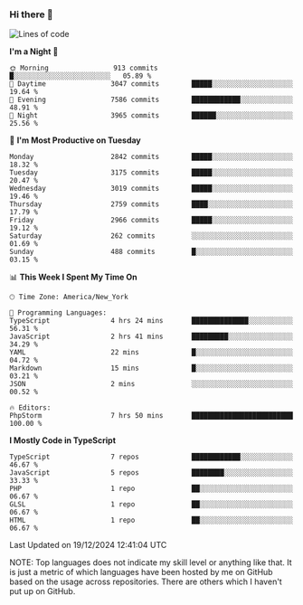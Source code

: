 ### Hi there 👋

<!--
**LynxJinxxy/LynxJinxxy** is a ✨ _special_ ✨ repository because its `README.md` (this file) appears on your GitHub profile.

Here are some ideas to get you started:

- 🔭 I’m currently working on ...
- 🌱 I’m currently learning ...
- 👯 I’m looking to collaborate on ...
- 🤔 I’m looking for help with ...
- 💬 Ask me about ...
- 📫 How to reach me: ...
- 😄 Pronouns: ...
- ⚡ Fun fact: ...
-->

<!--START_SECTION:waka-->
![Lines of code](https://img.shields.io/badge/From%20Hello%20World%20I%27ve%20Written-32.2%20million%20lines%20of%20code-blue)

**I'm a Night 🦉** 

```text
🌞 Morning                913 commits         █░░░░░░░░░░░░░░░░░░░░░░░░   05.89 % 
🌆 Daytime                3047 commits        █████░░░░░░░░░░░░░░░░░░░░   19.64 % 
🌃 Evening                7586 commits        ████████████░░░░░░░░░░░░░   48.91 % 
🌙 Night                  3965 commits        ██████░░░░░░░░░░░░░░░░░░░   25.56 % 
```
📅 **I'm Most Productive on Tuesday** 

```text
Monday                   2842 commits        █████░░░░░░░░░░░░░░░░░░░░   18.32 % 
Tuesday                  3175 commits        █████░░░░░░░░░░░░░░░░░░░░   20.47 % 
Wednesday                3019 commits        █████░░░░░░░░░░░░░░░░░░░░   19.46 % 
Thursday                 2759 commits        ████░░░░░░░░░░░░░░░░░░░░░   17.79 % 
Friday                   2966 commits        █████░░░░░░░░░░░░░░░░░░░░   19.12 % 
Saturday                 262 commits         ░░░░░░░░░░░░░░░░░░░░░░░░░   01.69 % 
Sunday                   488 commits         █░░░░░░░░░░░░░░░░░░░░░░░░   03.15 % 
```


📊 **This Week I Spent My Time On** 

```text
🕑︎ Time Zone: America/New_York

💬 Programming Languages: 
TypeScript               4 hrs 24 mins       ██████████████░░░░░░░░░░░   56.31 % 
JavaScript               2 hrs 41 mins       █████████░░░░░░░░░░░░░░░░   34.29 % 
YAML                     22 mins             █░░░░░░░░░░░░░░░░░░░░░░░░   04.72 % 
Markdown                 15 mins             █░░░░░░░░░░░░░░░░░░░░░░░░   03.21 % 
JSON                     2 mins              ░░░░░░░░░░░░░░░░░░░░░░░░░   00.52 % 

🔥 Editors: 
PhpStorm                 7 hrs 50 mins       █████████████████████████   100.00 % 
```

**I Mostly Code in TypeScript** 

```text
TypeScript               7 repos             ████████████░░░░░░░░░░░░░   46.67 % 
JavaScript               5 repos             ████████░░░░░░░░░░░░░░░░░   33.33 % 
PHP                      1 repo              ██░░░░░░░░░░░░░░░░░░░░░░░   06.67 % 
GLSL                     1 repo              ██░░░░░░░░░░░░░░░░░░░░░░░   06.67 % 
HTML                     1 repo              ██░░░░░░░░░░░░░░░░░░░░░░░   06.67 % 
```




 Last Updated on 19/12/2024 12:41:04 UTC
<!--END_SECTION:waka-->
NOTE: Top languages does not indicate my skill level or anything like that. It is just a metric of which languages have been hosted by me on GitHub based on the usage across repositories. There are others which I haven't put up on GitHub.
